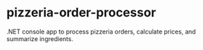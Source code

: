 # pizzeria-order-processor
.NET console app to process pizzeria orders, calculate prices, and summarize ingredients.
